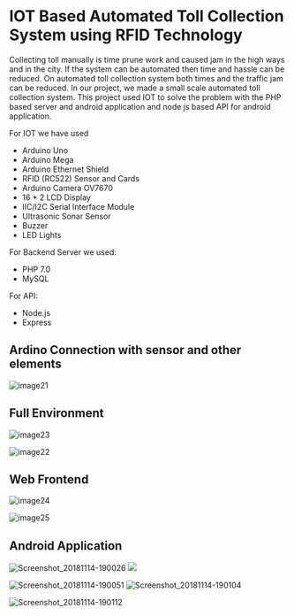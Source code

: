 # IOT Based Automated Toll Collection System using RFID Technology

Collecting toll manually is time prune work and caused jam in the high ways and in the city. If the system can be automated then time and hassle can be reduced. On automated toll collection system both times and the traffic jam can be reduced. In our project, we made a small scale automated toll collection system. This project used IOT to solve the problem with the PHP based server and android application and node js based API for android application.

For IOT we have used

* Arduino Uno
* Arduino Mega
* Arduino Ethernet Shield
* RFID (RC522) Sensor and Cards
* Arduino Camera OV7670
* 16 * 2 LCD Display
* IIC/I2C Serial Interface Module
* Ultrasonic Sonar Sensor
* Buzzer
* LED Lights

For Backend Server we used:

* PHP 7.0
* MySQL

For API:

* Node.js
* Express

## Ardino Connection with sensor and other elements

![image21](./assets/image21.png)

##  Full Environment

![image23](./assets/image23.png)

![image22](./assets/image22.jpeg)

## Web Frontend

![image24](./assets/image24.png)

![image25](./assets/image25.png)

## Android Application

![Screenshot_20181114-190026](./assets/Screenshot_20181114-190026.png) ![](./assets/Screenshot_20181114-190040.png)

![Screenshot_20181114-190051](./assets/Screenshot_20181114-190051.png) ![Screenshot_20181114-190104](./assets/Screenshot_20181114-190104.png)

![Screenshot_20181114-190112](./assets/Screenshot_20181114-190112.png) 
